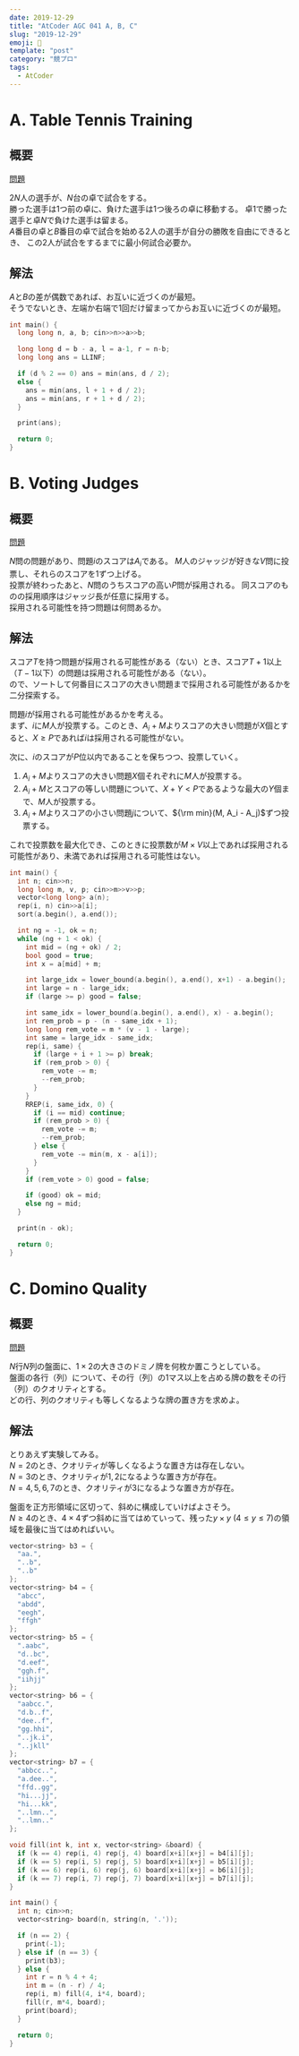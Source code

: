 ```yaml
---
date: 2019-12-29
title: "AtCoder AGC 041 A, B, C"
slug: "2019-12-29"
emoji: 🐎
template: "post"
category: "競プロ"
tags:
  - AtCoder
---
```


# A. Table Tennis Training

## 概要

[問題](https://atcoder.jp/contests/agc041/tasks/agc041_a)

$2N$人の選手が、$N$台の卓で試合をする。  
勝った選手は1つ前の卓に、負けた選手は1つ後ろの卓に移動する。
卓1で勝った選手と卓$N$で負けた選手は留まる。  
$A$番目の卓と$B$番目の卓で試合を始める2人の選手が自分の勝敗を自由にできるとき、
この2人が試合をするまでに最小何試合必要か。

## 解法

$A$と$B$の差が偶数であれば、お互いに近づくのが最短。  
そうでないとき、左端か右端で1回だけ留まってからお互いに近づくのが最短。

```cpp
int main() {
  long long n, a, b; cin>>n>>a>>b;

  long long d = b - a, l = a-1, r = n-b;
  long long ans = LLINF;

  if (d % 2 == 0) ans = min(ans, d / 2);
  else {
    ans = min(ans, l + 1 + d / 2);
    ans = min(ans, r + 1 + d / 2);
  }

  print(ans);

  return 0;
}
```

# B. Voting Judges

## 概要

[問題](https://atcoder.jp/contests/agc041/tasks/agc041_b)

$N$問の問題があり、問題$i$のスコアは$A_i$である。
$M$人のジャッジが好きな$V$問に投票し、それらのスコアを1ずつ上げる。  
投票が終わったあと、$N$問のうちスコアの高い$P$問が採用される。
同スコアのものの採用順序はジャッジ長が任意に採用する。  
採用される可能性を持つ問題は何問あるか。

## 解法

スコア$T$を持つ問題が採用される可能性がある（ない）とき、スコア$T+1$以上（$T-1$以下）の問題は採用される可能性がある（ない）。  
ので、ソートして何番目にスコアの大きい問題まで採用される可能性があるかを二分探索する。

問題$i$が採用される可能性があるかを考える。  
まず、$i$に$M$人が投票する。このとき、$A_i + M$よりスコアの大きい問題が$X$個とすると、$X \geq P$であれば$i$は採用される可能性がない。

次に、$i$のスコアが$P$位以内であることを保ちつつ、投票していく。

1. $A_i + M$よりスコアの大きい問題$X$個それぞれに$M$人が投票する。
2. $A_i + M$とスコアの等しい問題について、$X+Y \lt P$であるような最大の$Y$個まで、$M$人が投票する。
3. $A_i + M$よりスコアの小さい問題$j$について、${\rm min}(M, A_i - A_j)$ずつ投票する。

これで投票数を最大化でき、このときに投票数が$M \times V$以上であれば採用される可能性があり、未満であれば採用される可能性はない。

```cpp
int main() {
  int n; cin>>n;
  long long m, v, p; cin>>m>>v>>p;
  vector<long long> a(n);
  rep(i, n) cin>>a[i];
  sort(a.begin(), a.end());

  int ng = -1, ok = n;
  while (ng + 1 < ok) {
    int mid = (ng + ok) / 2;
    bool good = true;
    int x = a[mid] + m;

    int large_idx = lower_bound(a.begin(), a.end(), x+1) - a.begin();
    int large = n - large_idx;
    if (large >= p) good = false;

    int same_idx = lower_bound(a.begin(), a.end(), x) - a.begin();
    int rem_prob = p - (n - same_idx + 1);
    long long rem_vote = m * (v - 1 - large);
    int same = large_idx - same_idx;
    rep(i, same) {
      if (large + i + 1 >= p) break;
      if (rem_prob > 0) {
        rem_vote -= m;
        --rem_prob;
      }
    }
    RREP(i, same_idx, 0) {
      if (i == mid) continue;
      if (rem_prob > 0) {
        rem_vote -= m;
        --rem_prob;
      } else {
        rem_vote -= min(m, x - a[i]);
      }
    }
    if (rem_vote > 0) good = false;

    if (good) ok = mid;
    else ng = mid;
  }

  print(n - ok);

  return 0;
}
```

# C. Domino Quality

## 概要

[問題](https://atcoder.jp/contests/agc041/tasks/agc041_c)

$N$行$N$列の盤面に、$1 \times 2$の大きさのドミノ牌を何枚か置こうとしている。  
盤面の各行（列）について、その行（列）の1マス以上を占める牌の数をその行（列）のクオリティとする。  
どの行、列のクオリティも等しくなるような牌の置き方を求めよ。

## 解法

とりあえず実験してみる。  
$N=2$のとき、クオリティが等しくなるような置き方は存在しない。  
$N=3$のとき、クオリティが$1, 2$になるような置き方が存在。  
$N=4, 5, 6, 7$のとき、クオリティが$3$になるような置き方が存在。

盤面を正方形領域に区切って、斜めに構成していけばよさそう。  
$N \geq 4$のとき、$4 \times 4$ずつ斜めに当てはめていって、残った$y \times y\ ( 4 \leq y \leq 7)$の領域を最後に当てはめればいい。

```cpp
vector<string> b3 = {
  "aa.",
  "..b",
  "..b"
};
vector<string> b4 = {
  "abcc",
  "abdd",
  "eegh",
  "ffgh"
};
vector<string> b5 = {
  ".aabc",
  "d..bc",
  "d.eef",
  "ggh.f",
  "iihjj"
};
vector<string> b6 = {
  "aabcc.",
  "d.b..f",
  "dee..f",
  "gg.hhi",
  "..jk.i",
  "..jkll"
};
vector<string> b7 = {
  "abbcc..",
  "a.dee..",
  "ffd..gg",
  "hi...jj",
  "hi...kk",
  "..lmn..",
  "..lmn.."
};

void fill(int k, int x, vector<string> &board) {
  if (k == 4) rep(i, 4) rep(j, 4) board[x+i][x+j] = b4[i][j];
  if (k == 5) rep(i, 5) rep(j, 5) board[x+i][x+j] = b5[i][j];
  if (k == 6) rep(i, 6) rep(j, 6) board[x+i][x+j] = b6[i][j];
  if (k == 7) rep(i, 7) rep(j, 7) board[x+i][x+j] = b7[i][j];
}

int main() {
  int n; cin>>n;
  vector<string> board(n, string(n, '.'));

  if (n == 2) {
    print(-1);
  } else if (n == 3) {
    print(b3);
  } else {
    int r = n % 4 + 4;
    int m = (n - r) / 4;
    rep(i, m) fill(4, i*4, board);
    fill(r, m*4, board);
    print(board);
  }

  return 0;
}
```
